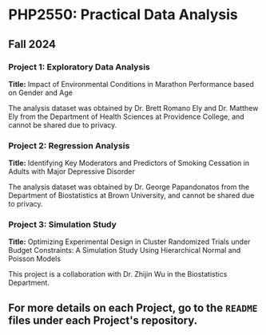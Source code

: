 # PHP2550: Practical Data Analysis
## Fall 2024

### **Project 1:** Exploratory Data Analysis
 **Title:** Impact of Environmental Conditions in Marathon Performance based on Gender and Age
  
The analysis dataset was obtained by Dr. Brett Romano Ely and Dr. Matthew Ely from the Department of Health Sciences at Providence College, and cannot be shared due to privacy.

### **Project 2:** Regression Analysis
 **Title:** Identifying Key Moderators and Predictors of Smoking Cessation in Adults with Major Depressive Disorder

The analysis dataset was obtained by Dr. George Papandonatos from the Department of Biostatistics at Brown University, and cannot be shared due to privacy.

### **Project 3:** Simulation Study
 **Title:** Optimizing Experimental Design in Cluster Randomized Trials under Budget Constraints: A Simulation Study Using Hierarchical Normal and Poisson Models

This project is a collaboration with Dr. Zhijin Wu in the Biostatistics Department.

## For more details on each Project, go to the `README` files under each Project's repository.
